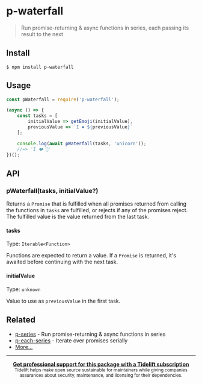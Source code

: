 # p-waterfall

> Run promise-returning & async functions in series, each passing its result to the next

## Install

```
$ npm install p-waterfall
```

## Usage

```js
const pWaterfall = require('p-waterfall');

(async () => {
	const tasks = [
		initialValue => getEmoji(initialValue),
		previousValue => `I ❤️ ${previousValue}`
	];

	console.log(await pWaterfall(tasks, 'unicorn'));
	//=> 'I ❤️ 🦄'
})();
```

## API

### pWaterfall(tasks, initialValue?)

Returns a `Promise` that is fulfilled when all promises returned from calling the functions in `tasks` are fulfilled, or rejects if any of the promises reject. The fulfilled value is the value returned from the last task.

#### tasks

Type: `Iterable<Function>`

Functions are expected to return a value. If a `Promise` is returned, it's awaited before continuing with the next task.

#### initialValue

Type: `unknown`

Value to use as `previousValue` in the first task.

## Related

- [p-series](https://github.com/sindresorhus/p-series) - Run promise-returning & async functions in series
- [p-each-series](https://github.com/sindresorhus/p-each-series) - Iterate over promises serially
- [More…](https://github.com/sindresorhus/promise-fun)

---

<div align="center">
	<b>
		<a href="https://tidelift.com/subscription/pkg/npm-p-waterfall?utm_source=npm-p-waterfall&utm_medium=referral&utm_campaign=readme">Get professional support for this package with a Tidelift subscription</a>
	</b>
	<br>
	<sub>
		Tidelift helps make open source sustainable for maintainers while giving companies<br>assurances about security, maintenance, and licensing for their dependencies.
	</sub>
</div>
